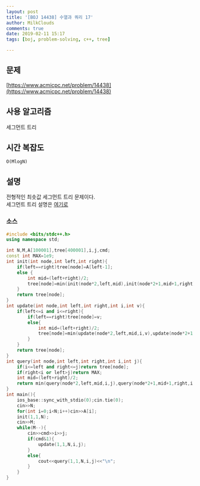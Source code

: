```yaml
---
layout: post
title: '[BOJ 14438] 수열과 쿼리 17'
author: MilkClouds
comments: true
date: 2019-02-11 15:17
tags: [boj, problem-solving, c++, tree]

---
```


## 문제
[https://www.acmicpc.net/problem/14438](https://www.acmicpc.net/problem/14438)  


## 사용 알고리즘  
세그먼트 트리


## 시간 복잡도  
`O(MlogN)`


## 설명  
전형적인 최솟값 세그먼트 트리 문제이다.  
세그먼트 트리 설명은 [여기로](https://milkclouds.github.io/2019/02/05/Segment-Tree/)


### 소스  

```c++
#include <bits/stdc++.h>
using namespace std;

int N,M,A[100001],tree[400001],i,j,cmd;
const int MAX=1e9;
int init(int node,int left,int right){
    if(left==right)tree[node]=A[left-1];
    else {
        int mid=(left+right)/2;
        tree[node]=min(init(node*2,left,mid),init(node*2+1,mid+1,right));
    }
    return tree[node];
}
int update(int node,int left,int right,int i,int v){
    if(left<=i and i<=right){
        if(left==right)tree[node]=v;
        else{
            int mid=(left+right)/2;
            tree[node]=min(update(node*2,left,mid,i,v),update(node*2+1,mid+1,right,i,v));
        }
    }
    return tree[node];
}
int query(int node,int left,int right,int i,int j){
    if(i<=left and right<=j)return tree[node];
    if(right<i or left>j)return MAX;
    int mid=(left+right)/2;
    return min(query(node*2,left,mid,i,j),query(node*2+1,mid+1,right,i,j));
}
int main(){
    ios_base::sync_with_stdio(0);cin.tie(0);
    cin>>N;
    for(int i=0;i<N;i++)cin>>A[i];
    init(1,1,N);
    cin>>M;
    while(M--){
        cin>>cmd>>i>>j;
        if(cmd&1){
            update(1,1,N,i,j);
        }
        else{
            cout<<query(1,1,N,i,j)<<"\n";
        }
    }
}
```